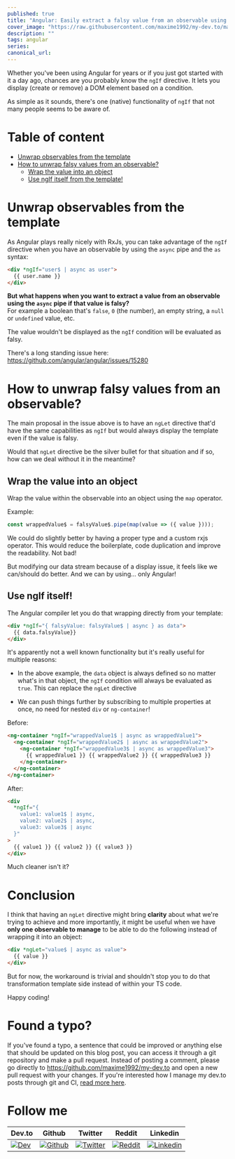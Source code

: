 ```yaml
---
published: true
title: "Angular: Easily extract a falsy value from an observable using the async pipe ?"
cover_image: "https://raw.githubusercontent.com/maxime1992/my-dev.to/master/blog-posts/angular-easily-extract-a-falsy-value-from-an-observable-using-the-async-pipe/assets/cover-horror-face.png"
description: ""
tags: angular
series:
canonical_url:
---
```


Whether you've been using Angular for years or if you just got started with it a day ago, chances are you probably know the `ngIf` directive. It lets you display (create or remove) a DOM element based on a condition.

As simple as it sounds, there's one (native) functionality of `ngIf` that not many people seems to be aware of.

# Table of content

- [Unwrap observables from the template](#unwrap-observables-from-the-template)
- [How to unwrap falsy values from an observable?](#how-to-unwrap-falsy-values-from-an-observable)
  - [Wrap the value into an object](#wrap-the-value-into-an-object)
  - [Use ngIf itself from the template!](#use-ng-if-itself-from-the-template)

# Unwrap observables from the template

As Angular plays really nicely with RxJs, you can take advantage of the `ngIf` directive when you have an observable by using the `async` pipe and the `as` syntax:

```html
<div *ngIf="user$ | async as user">
  {{ user.name }}
</div>
```

**But what happens when you want to extract a value from an observable using the `async` pipe if that value is falsy?**  
For example a boolean that's `false`, `0` (the number), an empty string, a `null` or `undefined` value, etc.

The value wouldn't be displayed as the `ngIf` condition will be evaluated as falsy.

There's a long standing issue here: https://github.com/angular/angular/issues/15280

# How to unwrap falsy values from an observable?

The main proposal in the issue above is to have an `ngLet` directive that'd have the same capabilities as `ngIf` but would always display the template even if the value is falsy.

Would that `ngLet` directive be the silver bullet for that situation and if so, how can we deal without it in the meantime?

## Wrap the value into an object

Wrap the value within the observable into an object using the `map` operator.

Example:

```ts
const wrappedValue$ = falsyValue$.pipe(map(value => ({ value })));
```

We could do slightly better by having a proper type and a custom rxjs operator. This would reduce the boilerplate, code duplication and improve the readability. Not bad!

But modifying our data stream because of a display issue, it feels like we can/should do better. And we can by using... only Angular!

## Use ngIf itself!

The Angular compiler let you do that wrapping directly from your template:

```html
<div *ngIf="{ falsyValue: falsyValue$ | async } as data">
  {{ data.falsyValue}}
</div>
```

It's apparently not a well known functionality but it's really useful for multiple reasons:

- In the above example, the `data` object is always defined so no matter what's in that object, the `ngIf` condition will always be evaluated as `true`. This can replace the `ngLet` directive

* We can push things further by subscribing to multiple properties at once, no need for nested `div` or `ng-container`!

Before:

```html
<ng-container *ngIf="wrappedValue1$ | async as wrappedValue1">
  <ng-container *ngIf="wrappedValue2$ | async as wrappedValue2">
    <ng-container *ngIf="wrappedValue3$ | async as wrappedValue3">
      {{ wrappedValue1 }} {{ wrappedValue2 }} {{ wrappedValue3 }}
    </ng-container>
  </ng-container>
</ng-container>
```

After:

```html
<div
  *ngIf="{
    value1: value1$ | async,
    value2: value2$ | async,
    value3: value3$ | async
  }"
>
  {{ value1 }} {{ value2 }} {{ value3 }}
</div>
```

Much cleaner isn't it?

# Conclusion

I think that having an `ngLet` directive might bring **clarity** about what we're trying to achieve and more importantly, it might be useful when we have **only one observable to manage** to be able to do the following instead of wrapping it into an object:

```html
<div *ngLet="value$ | async as value">
  {{ value }}
</div>
```

But for now, the workaround is trivial and shouldn't stop you to do that transformation template side instead of within your TS code.

Happy coding!

# Found a typo?

If you've found a typo, a sentence that could be improved or anything else that should be updated on this blog post, you can access it through a git repository and make a pull request. Instead of posting a comment, please go directly to https://github.com/maxime1992/my-dev.to and open a new pull request with your changes. If you're interested how I manage my dev.to posts through git and CI, [read more here](https://dev.to/maxime1992/manage-your-dev-to-blog-posts-from-a-git-repo-and-use-continuous-deployment-to-auto-publish-update-them-143j).

# Follow me

| Dev.to                                                                                                                              | Github                                                                                                                                           | Twitter                                                                                                                                              | Reddit                                                                                                                                                    | Linkedin                                                                                                                                                              |
| ----------------------------------------------------------------------------------------------------------------------------------- | ------------------------------------------------------------------------------------------------------------------------------------------------ | ---------------------------------------------------------------------------------------------------------------------------------------------------- | --------------------------------------------------------------------------------------------------------------------------------------------------------- | --------------------------------------------------------------------------------------------------------------------------------------------------------------------- |
| [![Dev](https://raw.githubusercontent.com/maxime1992/my-dev.to/master/shared-assets/dev-logo.png 'Dev')](https://dev.to/maxime1992) | [![Github](https://raw.githubusercontent.com/maxime1992/my-dev.to/master/shared-assets/github-logo.png 'Github')](https://github.com/maxime1992) | [![Twitter](https://raw.githubusercontent.com/maxime1992/my-dev.to/master/shared-assets/twitter-logo.png 'Twitter')](https://twitter.com/maxime1992) | [![Reddit](https://raw.githubusercontent.com/maxime1992/my-dev.to/master/shared-assets/reddit-logo.png 'Reddit')](https://www.reddit.com/user/maxime1992) | [![Linkedin](https://raw.githubusercontent.com/maxime1992/my-dev.to/master/shared-assets/linkedin-logo.png 'Linkedin')](https://www.linkedin.com/in/maximerobert1992) |
